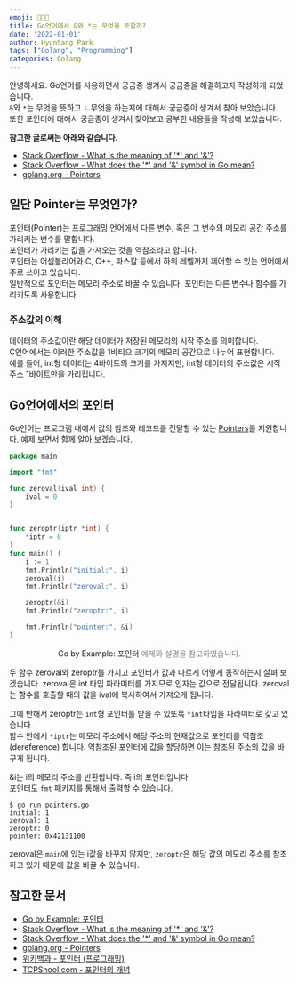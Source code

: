 ```yaml
---
emoji: 🧑🏻‍💻
title: Go언어에서 &와 *는 무엇을 뜻할까?
date: '2022-01-01'
author: HyunSang Park
tags: ["Golang", "Programming"]
categories: Golang
---
```

안녕하세요. Go언어를 사용하면서 궁금증 생겨서 궁금증을 해결하고자 작성하게 되었습니다.  
`&`와 `*`는 무엇을 뜻하고 ㄴ무엇을 하는지에 대해서 궁금증이 생겨서 찾아 보았습니다.  
또한 포인터에 대해서 궁금증이 생겨서 찾아보고 공부한 내용들을 작성해 보았습니다.  

**참고한 글로써는 아래와 같습니다.**
- [Stack Overflow - What is the meaning of '*' and '&'?](https://stackoverflow.com/questions/38172661/what-is-the-meaning-of-and)
- [Stack Overflow - What does the '*' and '&' symbol in Go mean?](https://stackoverflow.com/questions/49572378/what-does-the-and-symbol-in-go-mean)
- [golang.org - Pointers](https://go.dev/tour/moretypes/1)

## 일단 Pointer는 무엇인가?
포인터(Pointer)는 프로그래밍 언어에서 다른 변수, 혹은 그 변수의 메모리 공간 주소를 가리키는 변수를 말합니다.  
포인터가 가리키는 값을 가져오는 것을 역참조라고 합니다.  
포인터는 어셈블리어와 C, C++, 파스칼 등에서 하위 레벨까지 제어할 수 있는 언어에서 주로 쓰이고 있습니다.  
일반적으로 포인터는 메모리 주소로 바꿀 수 있습니다. 포인터는 다른 변수나 함수를 가리키도록 사용합니다.  

### 주소값의 이해
데이터의 주소값이란 해당 데이터가 저장된 메모리의 시작 주소를 의미합니다.  
C언어에서는 이러한 주소값을 1바티으 크기의 메모리 공간으로 나누어 표현합니다.  
예를 들어, int형 데이터는 4바이트의 크기를 가지지만, int형 데이터의 주소값은 시작 주소 1바이트만을 가리킵니다.  

## Go언어에서의 포인터
Go언어는 프로그램 내에서 값의 참조와 레코드를 전달할 수 있는 [Pointers](https://ko.wikipedia.org/wiki/%ED%8F%AC%EC%9D%B8%ED%84%B0_%ED%94%84%EB%A1%9C%EA%B7%B8%EB%9E%98%EB%B0%8D)를 지원합니다. 예제 보면서 함께 알아 보겠습니다.  

```go
package main

import "fmt"

func zeroval(ival int) {
	ival = 0
}


func zeroptr(iptr *int) {
	*iptr = 0
}
func main() {
	i := 1
	fmt.Println("initial:", i)
	zeroval(i)
	fmt.Println("zeroval:", i)

	zeroptr(&i)
	fmt.Println("zeroptr:", i)

	fmt.Println("pointer:", &i)
}
```
<div align="center">
<p style="font-size: 14px; color: gray;"><a herf="https://mingrammer.com/gobyexample/pointers/">Go by Example: 포인터</a> 예제와 설명을 참고하였습니다.</p>
</div>


두 함수 zeroval와 zeroptr를 가지고 포인터가 값과 다르게 어떻게 동작하는지 살펴 보겠습니다. zeroval은 int 타입 파라미터를 가지므로 인자는 값으로 전달됩니다. zeroval는 함수를 호출할 때의 값을 ival에 복사하여서 가져오게 됩니다.  

그에 반해서 zeroptr는 `int`형 포인터를 받을 수 있또록 `*int`타입을 파라미터로 갖고 있습니다.  
함수 안에서 `*iptr`는 메모리 주소에서 해당 주소의 현재값으로 포인터를 역참조(dereference) 합니다. 역참조된 포인터에 값을 할당하면 이는 참조된 주소의 값을 바꾸게 됩니다.

&i는 i의 메모리 주소를 반환합니다. 즉 i의 포인터입니다.  
포인터도 `fmt` 패키지를 통해서 출력할 수 있습니다.  

```shell
$ go run pointers.go
initial: 1
zeroval: 1
zeroptr: 0
pointer: 0x42131100
```

zeroval은 `main`에 있는 i값을 바꾸지 않지만, `zeroptr`은 해당 값의 메모리 주소를 참조하고 있기 때문에 값을 바꿀 수 있습니다.

## 참고한 문서 
- [Go by Example: 포인터](https://mingrammer.com/gobyexample/pointers/)
- [Stack Overflow - What is the meaning of '*' and '&'?](https://stackoverflow.com/questions/38172661/what-is-the-meaning-of-and)
- [Stack Overflow - What does the '*' and '&' symbol in Go mean?](https://stackoverflow.com/questions/49572378/what-does-the-and-symbol-in-go-mean)
- [golang.org - Pointers](https://go.dev/tour/moretypes/1)
- [위키백과 - 포인터 (프로그래밍)](https://ko.wikipedia.org/wiki/%ED%8F%AC%EC%9D%B8%ED%84%B0_%ED%94%84%EB%A1%9C%EA%B7%B8%EB%9E%98%EB%B0%8D)
- [TCPShool.com - 포인터의 개념](http://www.tcpschool.com/c/c_pointer_intro)